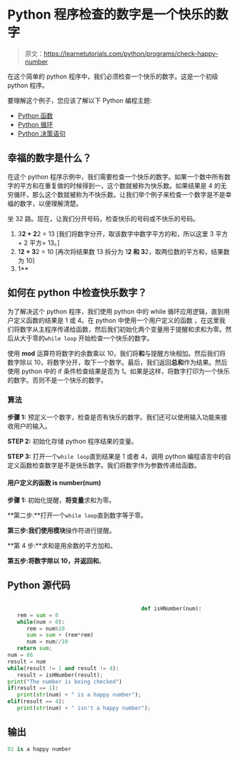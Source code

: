 # Python 程序检查的数字是一个快乐的数字

> 原文：<https://learnetutorials.com/python/programs/check-happy-number>

在这个简单的 python 程序中，我们必须检查一个快乐的数字。这是一个初级 python 程序。

要理解这个例子，您应该了解以下 Python 编程主题:

*   [Python 函数](../../python/python-functions-tutorials "Python Functions")
*   [Python 循环](../../python/python-loop-tutorials "Loops in Python")
*   [Python 决策语句](../../python/decision-making-statements "Python decision making statements")

## 幸福的数字是什么？

在这个 python 程序示例中，我们需要检查一个快乐的数字。如果一个数中所有数字的平方和在重复做的时候得到一，这个数就被称为快乐数。如果结果是 4 的无穷循环，那么这个数就被称为不快乐数。让我们举个例子来检查一个数字是不是幸福的数字，以便理解清楚。

坐 32 路。现在，让我们分开号码，检查快乐的号码或不快乐的号码。

1.  3**2 + 2**2 = 13 [我们将数字分开，取该数字中数字平方的和，所以这里 3 平方+ 2 平方= 13。]
2.  1**2 + 3**2 = 10 [再次将结果数 13 拆分为 1**2 和 3**2，取两位数的平方和，结果数为 10]
3.  1**

## 如何在 python 中检查快乐数字？

为了解决这个 python 程序，我们使用 python 中的 while 循环应用逻辑，直到用户定义函数的结果是 1 或 4。在 python 中使用一个用户定义的函数 [](../../python/python-functions-tutorials "functions in python") ，在这里我们将数字从主程序传递给函数，然后我们初始化两个变量用于提醒和求和为零。然后从大于零的`while loop` 开始检查一个快乐的数字。

使用 **mod** 运算符将数字的余数乘以 10，我们将**和**与提醒方块相加。然后我们将数字除以 10，将数字分开，取下一个数字。最后，我们返回**总和**作为结果。然后使用 python 中的 if 条件检查结果是否为 1。如果是这样，将数字打印为一个快乐的数字。否则不是一个快乐的数字。

### 算法

**步骤 1:** 预定义一个数字，检查是否有快乐的数字。我们还可以使用输入功能来接收用户的输入。

**STEP 2:** 初始化存储 python 程序结果的变量。

**STEP 3:** 打开一个`while loop`直到结果是 1 或者 4，调用 python 编程语言中的自定义函数检查数字是不是快乐数字。我们将数字作为参数传递给函数。

#### **用户定义的函数 is number(num)**

**步骤 1:** 初始化提醒，**将变量**求和为零。

**第二步:**打开一个`while loop`直到数字等于零。

**第三步:**我们使用**模块**操作符进行提醒。

**第 4 步:**求和是用余数的平方加和。

**第五步:**将数字除以 10，并返回**和**。

## Python 源代码

```py

                                          def isHNumber(num):
   rem = sum = 0
   while(num > 0):
      rem = num%10
      sum = sum + (rem*rem)
      num = num//10
   return sum;
num = 86
result = num
while(result != 1 and result != 4):
   result = isHNumber(result);
print("The number is being checked")
if(result == 1):
   print(str(num) + " is a happy number");
elif(result == 4):
   print(str(num) + " isn't a happy number");

```

## 输出

```py
82 is a happy number
```